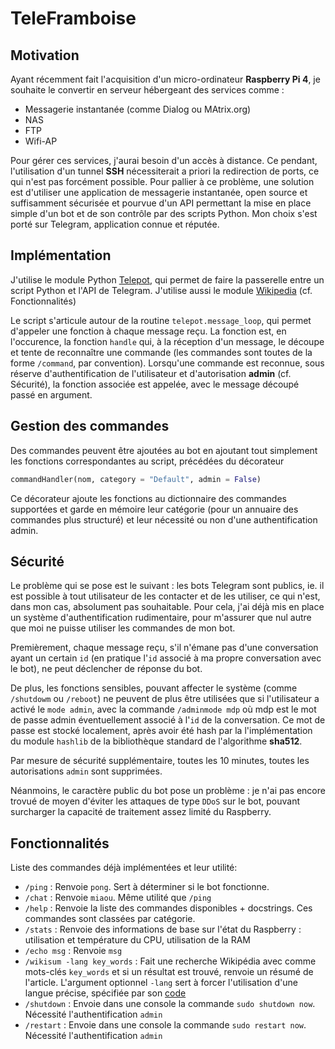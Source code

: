# TeleFramboise

## Motivation
Ayant récemment fait l'acquisition d'un micro-ordinateur **Raspberry Pi 4**, je souhaite le convertir en serveur hébergeant des services comme :
- Messagerie instantanée (comme Dialog ou MAtrix.org)
- NAS
- FTP
- Wifi-AP

Pour gérer ces services, j'aurai besoin d'un accès à distance. Ce pendant, l'utilisation d'un tunnel **SSH** nécessiterait a priori la redirection de ports, ce qui n'est pas forcément possible. Pour pallier à ce problème, une solution est d'utiliser une application de messagerie instantanée, open source et suffisamment sécurisée et pourvue d'un API permettant la mise en place simple d'un bot et de son contrôle par des scripts Python. Mon choix s'est porté sur Telegram, application connue et réputée.

## Implémentation
J'utilise le module Python [Telepot](https://github.com/nickoala/telepot), qui permet de faire la passerelle entre un script Python et l'API de Telegram. J'utilise aussi le module [Wikipedia](https://github.com/goldsmith/Wikipedia) (cf. Fonctionnalités)

Le script s'articule autour de la routine ```telepot.message_loop```, qui permet d'appeler une fonction à chaque message reçu. La fonction est, en l'occurence, la fonction ```handle``` qui, à la réception d'un message, le découpe et tente de reconnaître une commande (les commandes sont toutes de la forme ```/command```, par convention). Lorsqu'une commande est reconnue, sous réserve d'authentification de l'utilisateur et d'autorisation **admin** (cf. Sécurité), la fonction associée est appelée, avec le message découpé passé en argument. 

## Gestion des commandes
Des commandes peuvent être ajoutées au bot en ajoutant tout simplement les fonctions correspondantes au script, précédées du décorateur 

```python 
commandHandler(nom, category = "Default", admin = False)
```

Ce décorateur ajoute les fonctions au dictionnaire des commandes supportées et garde en mémoire leur catégorie (pour un annuaire des commandes plus structuré) et leur nécessité ou non d'une authentification admin.

## Sécurité
Le problème qui se pose est le suivant : les bots Telegram sont publics, ie. il est possible à tout utilisateur de les contacter et de les utiliser, ce qui n'est, dans mon cas, absolument pas souhaitable. Pour cela, j'ai déjà mis en place un système d'authentification rudimentaire, pour m'assurer que nul autre que moi ne puisse utiliser les commandes de mon bot.

Premièrement, chaque message reçu, s'il n'émane pas d'une conversation ayant un certain ```id``` (en pratique l'```id``` associé à ma propre conversation avec le bot), ne peut déclencher de réponse du bot.

De plus, les fonctions sensibles, pouvant affecter le système (comme ```/shutdowm``` ou ```/reboot```) ne peuvent de plus être utilisées que si l'utilisateur a activé le ```mode admin```, avec la commande ```/adminmode mdp``` où mdp est le mot de passe admin éventuellement associé à l'```id``` de la conversation. Ce mot de passe est stocké localement, après avoir été hash par la l'implémentation du module ```hashlib``` de la bibliothèque standard de l'algorithme **sha512**.

Par mesure de sécurité supplémentaire, toutes les 10 minutes, toutes les autorisations ```admin``` sont supprimées.

Néanmoins, le caractère public du bot pose un problème : je n'ai pas encore trovué de moyen d'éviter les attaques de type ```DDoS``` sur le bot, pouvant surcharger la capacité de traitement assez limité du Raspberry.

## Fonctionnalités
Liste des commandes déjà implémentées et leur utilité:
* ```/ping``` : Renvoie ```pong```. Sert à déterminer si le bot fonctionne.
* ```/chat``` : Renvoie ```miaou```. Même utilité que ```/ping```
* ```/help``` : Renvoie la liste des commandes disponibles + docstrings. Ces commandes sont classées par catégorie.
* ```/stats``` : Renvoie des informations de base sur l'état du Raspberry : utilisation et température du CPU, utilisation de la RAM
* ```/echo msg``` : Renvoie ```msg```
* ```/wikisum -lang key_words``` : Fait une recherche Wikipédia avec comme mots-clés ```key_words``` et si un résultat est trouvé, renvoie un résumé de l'article. L'argument optionnel ```-lang``` sert à forcer l'utilisation d'une langue précise, spécifiée par son [code](https://meta.wikimedia.org/wiki/List_of_Wikipedias)
* ```/shutdown``` : Envoie dans une console la commande ```sudo shutdown now```. Nécessité l'authentification ```admin```
* ```/restart``` : Envoie dans une console la commande ```sudo restart now```. Nécessité l'authentification ```admin```
